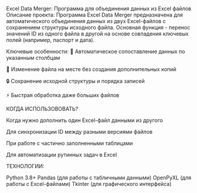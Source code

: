 Excel Data Merger: Программа для объединения данных из Excel файлов Описание проекта: Программа Excel Data Merger предназначена для автоматического объединения данных из двух Excel-файлов с сохранением структуры исходного файла. Основная функция - перенос значений ID из одного файла в другой на основе совпадения ключевых полей (например, паспорт и дата).

Ключевые особенности: 🔄 Автоматическое сопоставление данных по указанным столбцам

📁 Изменение файла на месте без создания дополнительных копий

🔒 Сохранение исходной структуры и порядка записей

⚡ Быстрая обработка даже больших файлов


КОГДА ИСПОЛЬЗОВОВАТЬ?

Когда нужно дополнить один Excel-файл данными из другого

Для синхронизации ID между разными версиями файлов

При работе с частично заполненными таблицами

Для автоматизации рутинных задач в Excel

ТЕХНОЛОГИИ:

Python 3.8+
Pandas (для работы с табличными данными)
OpenPyXL (для работы с Excel-файлами)
Tkinter (для графического интерфейса)
